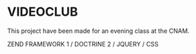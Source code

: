 VIDEOCLUB
=========

This project have been made for an evening class at the CNAM.

ZEND FRAMEWORK 1 / DOCTRINE 2 / JQUERY / CSS
